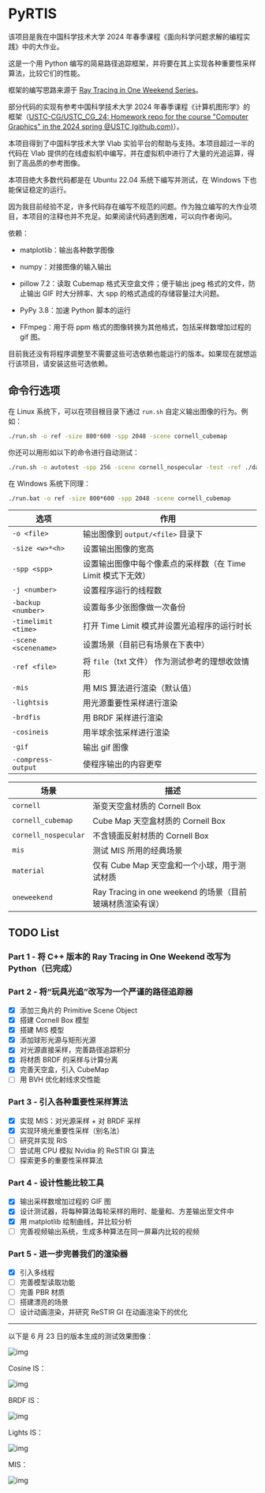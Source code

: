# PyRTIS

该项目是我在中国科学技术大学 2024 年春季课程《面向科学问题求解的编程实践》中的大作业。

这是一个用 Python 编写的简易路径追踪框架，并将要在其上实现各种重要性采样算法，比较它们的性能。

框架的编写思路来源于 [Ray Tracing in One Weekend Series](https://raytracing.github.io/)。

部分代码的实现有参考中国科学技术大学 2024 年春季课程《计算机图形学》的框架（[USTC-CG/USTC_CG_24: Homework repo for the course "Computer Graphics" in the 2024 spring @USTC (github.com)](https://github.com/USTC-CG/USTC_CG_24)）。

本项目得到了中国科学技术大学 Vlab 实验平台的帮助与支持。本项目超过一半的代码在 Vlab 提供的在线虚拟机中编写，并在虚拟机中进行了大量的光追运算，得到了高品质的参考图像。

本项目绝大多数代码都是在 Ubuntu 22.04 系统下编写并测试，在 Windows 下也能保证稳定的运行。

因为我目前经验不足，许多代码存在编写不规范的问题。作为独立编写的大作业项目，本项目的注释也并不充足。如果阅读代码遇到困难，可以向作者询问。

依赖：

- matplotlib：输出各种数学图像
- numpy：对接图像的输入输出
- pillow 7.2：读取 Cubemap 格式天空盒文件；便于输出 jpeg 格式的文件，防止输出 GIF 时大分辨率、大 spp 的格式造成的存储容量过大问题。

- PyPy 3.8：加速 Python 脚本的运行
- FFmpeg：用于将 ppm 格式的图像转换为其他格式，包括采样数增加过程的 gif 图。

目前我还没有将程序调整至不需要这些可选依赖也能运行的版本。如果现在就想运行该项目，请安装这些可选依赖。

## 命令行选项

在 Linux 系统下，可以在项目根目录下通过 `run.sh` 自定义输出图像的行为。例如：

```bash
./run.sh -o ref -size 800*600 -spp 2048 -scene cornell_cubemap
```

你还可以用形如以下的命令进行自动测试：

```bash
./run.sh -o autotest -spp 256 -scene cornell_nospecular -test -ref ./data/cornell_nospecular_ref.txt
```

在 Windows 系统下同理：
```bat
./run.bat -o ref -size 800*600 -spp 2048 -scene cornell_cubemap
```

| 选项 | 作用 |
|----|----------|
| `-o <file>`| 输出图像到 `output/<file>` 目录下 |
| `-size <w>*<h>`| 设置输出图像的宽高 |
| `-spp <spp>`| 设置输出图像中每个像素点的采样数（在 Time Limit 模式下无效） |
| `-j <number>`| 设置程序运行的线程数 |
| `-backup <number>`| 设置每多少张图像做一次备份 |
| `-timelimit <time>`| 打开 Time Limit 模式并设置光追程序的运行时长 |
| `-scene <scenename>`| 设置场景（目前已有场景在下表中） |
| `-ref <file>`| 将 `file`（txt 文件） 作为测试参考的理想收敛情形 |
| `-mis`| 用 MIS 算法进行渲染（默认值） |
| `-lightsis`| 用光源重要性采样进行渲染 |
| `-brdfis`| 用 BRDF 采样进行渲染 |
| `-cosineis`| 用半球余弦采样进行渲染 |
| `-gif`| 输出 gif 图像 |
| `-compress-output`| 使程序输出的内容更窄 |

| 场景 | 描述 |
|----|----------|
| `cornell`| 渐变天空盒材质的 Cornell Box |
| `cornell_cubemap`| Cube Map 天空盒材质的 Cornell Box |
| `cornell_nospecular`| 不含镜面反射材质的 Cornell Box |
| `mis`| 测试 MIS 所用的经典场景 |
| `material`| 仅有 Cube Map 天空盒和一个小球，用于测试材质 |
| `oneweekend`| Ray Tracing in one weekend 的场景（目前玻璃材质渲染有误） |

## TODO List

### Part 1 - 将 C++ 版本的 Ray Tracing in One Weekend 改写为 Python（已完成）

### Part 2 - 将“玩具光追”改写为一个严谨的路径追踪器

- [x] 添加三角片的 Primitive Scene Object
- [x] 搭建 Cornell Box 模型
- [x] 搭建 MIS 模型
- [x] 添加球形光源与矩形光源
- [x] 对光源直接采样，完善路径追踪积分
- [x] 将材质 BRDF 的采样与计算分离
- [x] 完善天空盒，引入 CubeMap
- [ ] 用 BVH 优化射线求交性能

### Part 3 - 引入各种重要性采样算法

- [x] 实现 MIS：对光源采样 + 对 BRDF 采样
- [x] 实现环境光重要性采样（别名法）
- [ ] 研究并实现 RIS
- [ ] 尝试用 CPU 模拟 Nvidia 的 ReSTIR GI 算法
- [ ] 探索更多的重要性采样算法

### Part 4 - 设计性能比较工具

- [x] 输出采样数增加过程的 GIF 图
- [x] 设计测试器，将每种算法每轮采样的用时、能量和、方差输出至文件中
- [x] 用 matplotlib 绘制曲线，并比较分析
- [ ] 完善视频输出系统，生成多种算法在同一屏幕内比较的视频

### Part 5 - 进一步完善我们的渲染器

- [x] 引入多线程
- [ ] 完善模型读取功能
- [ ] 完善 PBR 材质
- [ ] 搭建漂亮的场景
- [ ] 设计动画渲染，并研究 ReSTIR GI 在动画渲染下的优化

---

以下是 6 月 23 日的版本生成的测试效果图像：

![img](images/gt.png)

Cosine IS：

![img](images/test_CosineIS.png)

BRDF IS：

![img](images/test_BRDFIS.png)

Lights IS：

![img](images/test_LightsIS.png)

MIS：

![img](images/test_MIS.png)